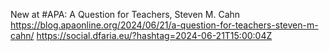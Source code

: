 New at #APA: A Question for Teachers, Steven M. Cahn https://blog.apaonline.org/2024/06/21/a-question-for-teachers-steven-m-cahn/ https://social.dfaria.eu/?hashtag=2024-06-21T15:00:04Z